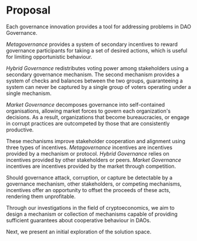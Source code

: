# Proposal

Each governance innovation provides a tool for addressing problems in DAO Governance. 

*Metagovernance* provides a system of secondary incentives to reward governance participants for taking a set of desired actions, which is useful for limiting opportunistic behaviour.

*Hybrid Governance* redistributes voting power among stakeholders using a secondary governance mechanism. The second mechanism provides a system of checks and balances between the two groups, guaranteeing a system can never be captured by a single group of voters operating under a single mechanism.

*Market Governance* decomposes governance into self-contained organisations, allowing market forces to govern each organization's decisions. As a result, organizations that become bureaucracies, or engage in corrupt practices are outcompeted by those that are consistently productive.

These mechanisms improve stakeholder cooperation and alignment using three types of incentives. *Metagovernance* incentives are incentives provided by a mechanism or protocol. *Hybrid Governance* relies on incentives provided by other stakeholders or peers. *Market Governance* incentives are incentives provided by the market through competition.

Should governance attack, corruption, or capture be detectable by a governance mechanism, other stakeholders, or competing mechanisms, incentives offer an opportunity to offset the proceeds of these acts, rendering them unprofitable.

Through our investigations in the field of cryptoeconomics, we aim to design a mechanism or collection of mechanisms capable of providing sufficient guarantees about cooperative behaviour in DAOs.

Next, we present an initial exploration of the solution space.